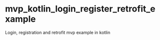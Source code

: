 # mvp_kotlin_login_register_retrofit_example
Login, registration and retrofit mvp example in kotlin
